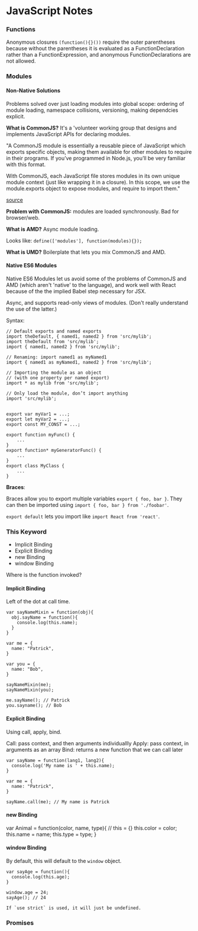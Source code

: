 # JavaScript Notes

### Functions

Anonymous closures `(function(){}())` require the outer parentheses because
without the parentheses it is evaluated as a FunctionDeclaration rather than a
FunctionExpression, and anonymous FunctionDeclarations are not allowed. 

### Modules

#### Non-Native Solutions

Problems solved over just loading modules into global scope: ordering of module
loading, namespace collisions, versioning, making dependcies explicit.

__What is CommonJS?__  It's a 'volunteer working group that designs and
implements JavaScript APIs for declaring modules.

"A CommonJS module is essentially a reusable piece of JavaScript which exports
specific objects, making them available for other modules to require in their
programs. If you’ve programmed in Node.js, you’ll be very familiar with this
format.

With CommonJS, each JavaScript file stores modules in its own unique module
context (just like wrapping it in a closure). In this scope, we use the
module.exports object to expose modules, and require to import them."

[source](https://medium.freecodecamp.com/javascript-modules-a-beginner-s-guide-783f7d7a5fcc#.ti2j1lji9)

__Problem with CommonJS:__ modules are loaded synchronously.  Bad for
browser/web.

__What is AMD?__ Async module loading.

Looks like: `define(['modules'], function(modules){});`

__What is UMD?__ Boilerplate that lets you mix CommonJS and AMD.

#### Native ES6 Modules

Native ES6 Modules let us avoid some of the problems of CommonJS and AMD (which
aren't 'native' to the language), and work well with React because of the the
implied Babel step necessary for JSX.

Async, and supports read-only views of modules.  (Don't really understand the
use of the latter.)

Syntax:

```
// Default exports and named exports
import theDefault, { named1, named2 } from 'src/mylib';
import theDefault from 'src/mylib';
import { named1, named2 } from 'src/mylib';

// Renaming: import named1 as myNamed1
import { named1 as myNamed1, named2 } from 'src/mylib';

// Importing the module as an object
// (with one property per named export)
import * as mylib from 'src/mylib';

// Only load the module, don’t import anything
import 'src/mylib';


export var myVar1 = ...;
export let myVar2 = ...;
export const MY_CONST = ...;

export function myFunc() {
    ...
}
export function* myGeneratorFunc() {
    ...
}
export class MyClass {
    ...
}
```

__Braces__:

Braces allow you to export multiple variables `export { foo, bar }`.
They can then be imported using `import { foo, bar } from './foobar'`.

`export default` lets you import like `import React from 'react'`.

### This Keyword

- Implicit Binding
- Explicit Binding
- new Binding
- window Binding

Where is the function invoked?

#### Implicit Binding

Left of the dot at call time.

```
var sayNameMixin = function(obj){
  obj.sayName = function(){
    console.log(this.name);
  }
}

var me = {
  name: "Patrick",
}

var you = {
  name: "Bob",
}

sayNameMixin(me);
sayNameMixin(you);

me.sayName(); // Patrick
you.sayname(); // Bob

```

#### Explicit Binding

Using call, apply, bind.

Call: pass context, and then arguments individuallly
Apply: pass context, in arguments as an array
Bind: returns a new function that we can call later

```
var sayName = function(lang1, lang2){
  console.log('My name is ' + this.name);
}

var me = {
  name: "Patrick",
}

sayName.call(me); // My name is Patrick
```

#### new Binding

var Animal = function(color, name, type){
  // this = {}
  this.color = color;
  this.name = name;
  this.type = type;
}

#### window Binding

By default, this will default to the `window` object.
```
var sayAge = function(){
  console.log(this.age);
}

window.age = 24;
sayAge(); // 24

If `use strict` is used, it will just be undefined.
```

### Promises


